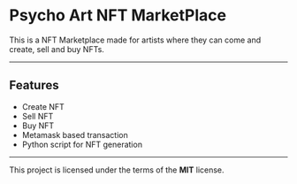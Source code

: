 Psycho Art NFT MarketPlace
============

This is a NFT Marketplace made for artists where they can come and create, sell and buy NFTs.


---

## Features
- Create NFT
- Sell NFT
- Buy NFT
- Metamask based transaction
- Python script for NFT generation

---

This project is licensed under the terms of the **MIT** license.

